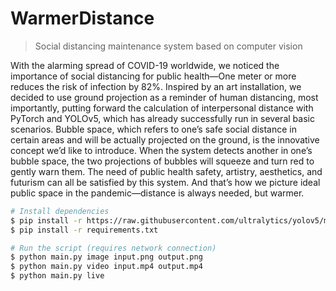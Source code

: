 # WarmerDistance

> Social distancing maintenance system based on computer vision

With the alarming spread of COVID-19 worldwide, we noticed the importance of social distancing for public health—One meter or more reduces the risk of infection by 82%. Inspired by an art installation, we decided to use ground projection as a reminder of human distancing, most importantly, putting forward the calculation of interpersonal distance with PyTorch and YOLOv5, which has already successfully run in several basic scenarios. Bubble space, which refers to one’s safe social distance in certain areas and will be actually projected on the ground, is the innovative concept we’d like to introduce. When the system detects another in one’s bubble space, the two projections of bubbles will squeeze and turn red to gently warn them. The need of public health safety, artistry, aesthetics, and futurism can all be satisfied by this system. And that’s how we picture ideal public space in the pandemic—distance is always needed, but warmer.

```bash
# Install dependencies
$ pip install -r https://raw.githubusercontent.com/ultralytics/yolov5/master/requirements.txt
$ pip install -r requirements.txt

# Run the script (requires network connection)
$ python main.py image input.png output.png
$ python main.py video input.mp4 output.mp4
$ python main.py live
```
